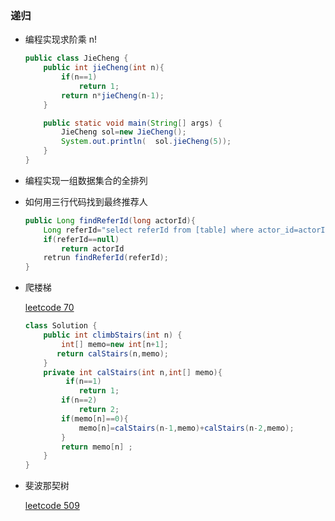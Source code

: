 ### 递归

- 编程实现求阶乘 n!

  ```java
  public class JieCheng {
      public int jieCheng(int n){
          if(n==1)
              return 1;
          return n*jieCheng(n-1);
      }
  
      public static void main(String[] args) {
          JieCheng sol=new JieCheng();
          System.out.println(  sol.jieCheng(5));
      }
  }
  ```

  

- 编程实现一组数据集合的全排列

  

- 如何用三行代码找到最终推荐人

  ```java
  public Long findReferId(long actorId){
      Long referId="select referId from [table] where actor_id=actorId";
      if(referId==null)
          return actorId
      retrun findReferId(referId);
  }
  ```

  

- 爬楼梯

  [leetcode 70](<https://leetcode-cn.com/problems/climbing-stairs/submissions/>)

  ```java
  class Solution {
      public int climbStairs(int n) {
          int[] memo=new int[n+1];
         return calStairs(n,memo);
      }
      private int calStairs(int n,int[] memo){
           if(n==1)
              return 1;
          if(n==2)
              return 2;
          if(memo[n]==0){
              memo[n]=calStairs(n-1,memo)+calStairs(n-2,memo);
          }  
          return memo[n] ;
      }
  }
  ```

  

- 斐波那契树

  [leetcode 509](https://leetcode-cn.com/problems/fibonacci-number/)